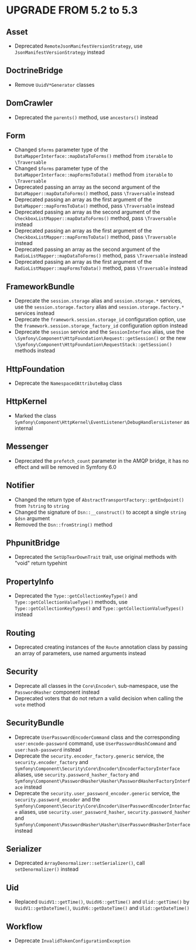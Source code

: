 UPGRADE FROM 5.2 to 5.3
=======================

Asset
-----

 * Deprecated `RemoteJsonManifestVersionStrategy`, use `JsonManifestVersionStrategy` instead

DoctrineBridge
--------------

 * Remove `UuidV*Generator` classes

DomCrawler
----------

 * Deprecated the `parents()` method, use `ancestors()` instead

Form
----

 * Changed `$forms` parameter type of the `DataMapperInterface::mapDataToForms()` method from `iterable` to `\Traversable`
 * Changed `$forms` parameter type of the `DataMapperInterface::mapFormsToData()` method from `iterable` to `\Traversable`
 * Deprecated passing an array as the second argument of the `DataMapper::mapDataToForms()` method, pass `\Traversable` instead
 * Deprecated passing an array as the first argument of the `DataMapper::mapFormsToData()` method, pass `\Traversable` instead
 * Deprecated passing an array as the second argument of the `CheckboxListMapper::mapDataToForms()` method, pass `\Traversable` instead
 * Deprecated passing an array as the first argument of the `CheckboxListMapper::mapFormsToData()` method, pass `\Traversable` instead
 * Deprecated passing an array as the second argument of the `RadioListMapper::mapDataToForms()` method, pass `\Traversable` instead
 * Deprecated passing an array as the first argument of the `RadioListMapper::mapFormsToData()` method, pass `\Traversable` instead

FrameworkBundle
---------------

 * Deprecate the `session.storage` alias and `session.storage.*` services, use the `session.storage.factory` alias and `session.storage.factory.*` services instead
 * Deprecate the `framework.session.storage_id` configuration option, use the `framework.session.storage_factory_id` configuration option instead
 * Deprecate the `session` service and the `SessionInterface` alias, use the `\Symfony\Component\HttpFoundation\Request::getSession()` or the new `\Symfony\Component\HttpFoundation\RequestStack::getSession()` methods instead

HttpFoundation
--------------

 * Deprecate the `NamespacedAttributeBag` class

HttpKernel
----------

 * Marked the class `Symfony\Component\HttpKernel\EventListener\DebugHandlersListener` as internal

Messenger
---------

 * Deprecated the `prefetch_count` parameter in the AMQP bridge, it has no effect and will be removed in Symfony 6.0

Notifier
--------

 * Changed the return type of `AbstractTransportFactory::getEndpoint()` from `?string` to `string`
 * Changed the signature of `Dsn::__construct()` to accept a single `string $dsn` argument
 * Removed the `Dsn::fromString()` method


PhpunitBridge
-------------

 * Deprecated the `SetUpTearDownTrait` trait, use original methods with "void" return typehint

PropertyInfo
------------

 * Deprecated the `Type::getCollectionKeyType()` and `Type::getCollectionValueType()` methods, use `Type::getCollectionKeyTypes()` and `Type::getCollectionValueTypes()` instead

Routing
-------

 * Deprecated creating instances of the `Route` annotation class by passing an array of parameters, use named arguments instead

Security
--------

 * Deprecate all classes in the `Core\Encoder\`  sub-namespace, use the `PasswordHasher` component instead
 * Deprecated voters that do not return a valid decision when calling the `vote` method

SecurityBundle
--------------

 * Deprecate `UserPasswordEncoderCommand` class and the corresponding `user:encode-password` command,
   use `UserPasswordHashCommand` and `user:hash-password` instead
 * Deprecate the `security.encoder_factory.generic` service, the `security.encoder_factory` and `Symfony\Component\Security\Core\Encoder\EncoderFactoryInterface` aliases,
   use `security.password_hasher_factory` and `Symfony\Component\PasswordHasher\Hasher\PasswordHasherFactoryInterface` instead
 * Deprecate the `security.user_password_encoder.generic` service, the `security.password_encoder` and the `Symfony\Component\Security\Core\Encoder\UserPasswordEncoderInterface` aliases,
   use `security.user_password_hasher`, `security.password_hasher` and `Symfony\Component\PasswordHasher\Hasher\UserPasswordHasherInterface` instead

Serializer
----------

 * Deprecated `ArrayDenormalizer::setSerializer()`, call `setDenormalizer()` instead

Uid
---

 * Replaced `UuidV1::getTime()`, `UuidV6::getTime()` and `Ulid::getTime()` by `UuidV1::getDateTime()`, `UuidV6::getDateTime()` and `Ulid::getDateTime()`

Workflow
--------

 * Deprecate `InvalidTokenConfigurationException`
